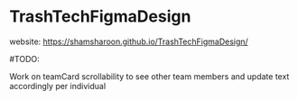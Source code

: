 # TrashTechFigmaDesign

website: https://shamsharoon.github.io/TrashTechFigmaDesign/ 


#TODO:

Work on teamCard scrollability to see other team members and update text accordingly per individual
